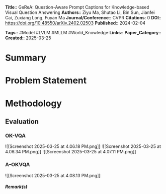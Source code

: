**Title**:: GeReA: Question-Aware Prompt Captions for Knowledge-based Visual Question Answering
**Authors**:: Ziyu Ma, Shutao Li, Bin Sun, Jianfei Cai, Zuxiang Long, Fuyan Ma
**Journal/Conference**:: CVPR
**Citations**: 0
**DOI**:: https://doi.org/10.48550/arXiv.2402.02503
**Published**:: 2024-02-04

**Tags**:: #Model #LVLM #MLLM #World_Knowledge 
**Links**:: 
**Paper_Category**::
**Created**:: 2025-03-25
# Summary

# Problem Statement

# Methodology

## Evaluation

### OK-VQA
![[Screenshot 2025-03-25 at 4.06.18 PM.png]]
![[Screenshot 2025-03-25 at 4.06.34 PM.png]]
![[Screenshot 2025-03-25 at 4.07.11 PM.png]]
### A-OKVQA

![[Screenshot 2025-03-25 at 4.08.13 PM.png]]


##### Remark(s)

